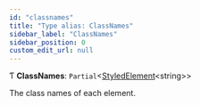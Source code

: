 ```yaml
---
id: "classnames"
title: "Type alias: ClassNames"
sidebar_label: "ClassNames"
sidebar_position: 0
custom_edit_url: null
---
```


Ƭ **ClassNames**: `Partial`<[StyledElement](styledelement.md)<string\>\>

The class names of each element.

